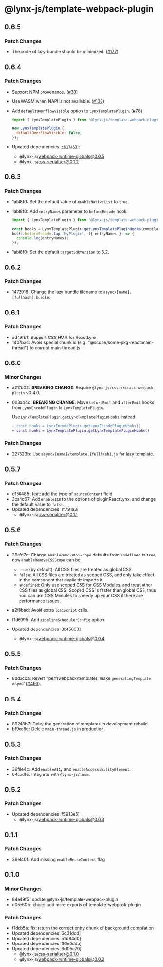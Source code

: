 # @lynx-js/template-webpack-plugin

## 0.6.5

### Patch Changes

- The code of lazy bundle should be minimized. ([#177](https://github.com/lynx-family/lynx-stack/pull/177))

## 0.6.4

### Patch Changes

- Support NPM provenance. ([#30](https://github.com/lynx-family/lynx-stack/pull/30))

- Use WASM when NAPI is not available. ([#138](https://github.com/lynx-family/lynx-stack/pull/138))

- Add `defaultOverflowVisible` option to `LynxTemplatePlugin`. ([#78](https://github.com/lynx-family/lynx-stack/pull/78))

  ```js
  import { LynxTemplatePlugin } from '@lynx-js/template-webpack-plugin';

  new LynxTemplatePlugin({
    defaultOverflowVisible: false,
  });
  ```

- Updated dependencies [[`c617453`](https://github.com/lynx-family/lynx-stack/commit/c617453aea967aba702967deb2916b5c883f03bb)]:
  - @lynx-js/webpack-runtime-globals@0.0.5
  - @lynx-js/css-serializer@0.1.2

## 0.6.3

### Patch Changes

- 1abf8f0: Set the default value of `enableNativeList` to `true`.
- 1abf8f0: Add `entryNames` parameter to `beforeEncode` hook.

  ```js
  import { LynxTemplatePlugin } from '@lynx-js/template-webpack-plugin';

  const hooks = LynxTemplatePlugin.getLynxTemplatePluginHooks(compilation);
  hooks.beforeEncode.tap('MyPlugin', ({ entryNames }) => {
    console.log(entryNames);
  });
  ```

- 1abf8f0: Set the default `targetSdkVersion` to 3.2.

## 0.6.2

### Patch Changes

- 1472918: Change the lazy bundle filename to `async/[name].[fullhash].bundle`.

## 0.6.1

### Patch Changes

- ad49fb1: Support CSS HMR for ReactLynx
- 1407bac: Avoid special chunk id (e.g. "@scope/some-pkg-react:main-thread") to corrupt main-thread.js

## 0.6.0

### Minor Changes

- a217b02: **BREAKING CHANGE**: Require `@lynx-js/css-extract-webpack-plugin` v0.4.0.
- 0d3b44c: **BREAKING CHANGE**: Move `beforeEmit` and `afterEmit` hooks from `LynxEncodePlugin` to `LynxTemplatePlugin`.

  Use `LynxTemplatePlugin.getLynxTemplatePluginHooks` instead.

  ```diff
  - const hooks = LynxEncodePlugin.getLynxEncodePluginHooks()
  + const hooks = LynxTemplatePlugin.getLynxTemplatePluginHooks()
  ```

### Patch Changes

- 227823b: Use `async/[name]/template.[fullhash].js` for lazy template.

## 0.5.7

### Patch Changes

- d156485: feat: add the type of `sourceContent` field
- 3ca4c67: Add `enableICU` to the options of pluginReactLynx, and change the default value to `false`.
- Updated dependencies [1f791a3]
  - @lynx-js/css-serializer@0.1.1

## 0.5.6

### Patch Changes

- 39efd7c: Change `enableRemoveCSSScope` defaults from `undefined` to `true`, now `enableRemoveCSSScope` can be:

  - `true` (by default): All CSS files are treated as global CSS.
  - `false`: All CSS files are treated as scoped CSS, and only take effect in the component that explicitly imports it.
  - `undefined`: Only use scoped CSS for CSS Modules, and treat other CSS files as global CSS. Scoped CSS is faster than global CSS, thus you can use CSS Modules to speedy up your CSS if there are performance issues.

- a2f8bad: Avoid extra `loadScript` calls.
- f1d6095: Add `pipelineSchedulerConfig` option.
- Updated dependencies [3bf5830]
  - @lynx-js/webpack-runtime-globals@0.0.4

## 0.5.5

### Patch Changes

- 8dd6cca: Revert "perf(webpack/template): make `generatingTemplate` async"([#493](https://github.com/lynx-wg/lynx-stack/pull/493)).

## 0.5.4

### Patch Changes

- 89248b7: Delay the generation of templates in development rebuild.
- bf9ec8c: Delete `main-thread.js` in production.

## 0.5.3

### Patch Changes

- 36f8e4c: Add `enableA11y` and `enableAccessibilityElement`.
- 84cbdfe: Integrate with `@lynx-js/tasm`.

## 0.5.2

### Patch Changes

- Updated dependencies [f5913e5]
  - @lynx-js/webpack-runtime-globals@0.0.3

## 0.1.1

### Patch Changes

- 36e140f: Add missing `enableReuseContext` flag

## 0.1.0

### Minor Changes

- 84e49f5: update @lynx-js/template-webpack-plugin
- d05e60b: chore: add more exports of template-webpack-plugin

### Patch Changes

- f1ddb5a: fix: return the correct entry chunk of background compilation
- Updated dependencies [6c31ddd]
- Updated dependencies [51d94d0]
- Updated dependencies [36e5ddb]
- Updated dependencies [6d05c70]
  - @lynx-js/css-serializer@0.1.0
  - @lynx-js/webpack-runtime-globals@0.0.2
